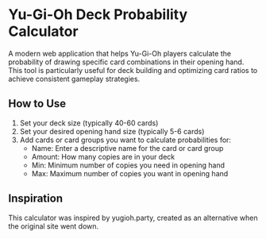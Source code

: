 # Yu-Gi-Oh Deck Probability Calculator

A modern web application that helps Yu-Gi-Oh players calculate the probability of drawing specific card combinations in their opening hand. This tool is particularly useful for deck building and optimizing card ratios to achieve consistent gameplay strategies.

## How to Use

1. Set your deck size (typically 40-60 cards)
2. Set your desired opening hand size (typically 5-6 cards)
3. Add cards or card groups you want to calculate probabilities for:
   - Name: Enter a descriptive name for the card or card group
   - Amount: How many copies are in your deck
   - Min: Minimum number of copies you need in opening hand
   - Max: Maximum number of copies you want in opening hand

## Inspiration
This calculator was inspired by yugioh.party, created as an alternative when the original site went down.
